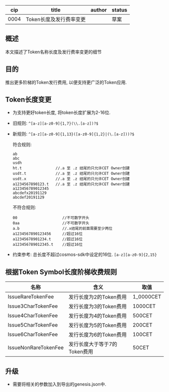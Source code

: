 cip | title | author | status |
-------|-------|------|-------
0004 | Token长度及发行费率变更 | | 草案|



## 概述

本文描述了Token名称长度及发行费率变更的细节



## 目的

推出更多阶梯的Token发行费用, 以便支持更广泛的Token应用.



## Token长度变更

- 为支持更好token长度, 将token长度扩展为2-16位.
- 旧规则: `^[a-z][a-z0-9]{1,7}(\\.[a-z])?$`

- 新规则: `^[a-z][a-z0-9]{1,13}([a-z0-9]{1,2}|(\.[a-z]))?$`

    符合规则:

    ```
    ab
    abc
    usdh
    ht.t               //.a 至 .z 结尾的只允许CET Owner创建
    usdt.t             //.a 至 .z 结尾的只允许CET Owner创建
    usdt.x             //.a 至 .z 结尾的只允许CET Owner创建
    a1234567890123.t   //.a 至 .z 结尾的只允许CET Owner创建
    a123456789012345
    abcdefx20191129
    abcdef20191129
    ```

    不符合规则:
    ```
    00                    //不可数字开头
    0aa                   //不可数字开头
    a.b                   //.x结尾的前面需要至少两位
    a1234567890123456     //超过16位
    a12345678901234.t     //超过16位
    a123456789012345.t    //超过16位
    ```

- 约束参考: 总长度不超过cosmos-sdk中设定的16位. `[a-z][a-z0-9]{2,15}`



## 根据Token Symbol长度阶梯收费规则

| 名称                 | 含义                        | 取值       |
| ------------------- | -------------------------- | ---------- |
| IssueRareTokenFee    | 发行长度为2的Token费用       | 1_0000CET |
| Issue3CharTokenFee   | 发行长度为3的Token费用       | 1000CET  |
| Issue4CharTokenFee   | 发行长度为4的Token费用       | 500CET    |
| Issue5CharTokenFee   | 发行长度为5的Token费用       | 200CET    |
| Issue6CharTokenFee   | 发行长度为6的Token费用       | 100CET    |
| IssueNonRareTokenFee | 发行长度大于等于7的Token费用  | 50CET     |



## 升级

- 需要将相关的参数加入到导出的genesis.json中.
